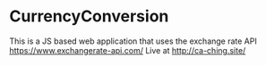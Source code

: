 # CurrencyConversion
 This is a JS based web application that uses the exchange rate API https://www.exchangerate-api.com/
 Live at http://ca-ching.site/